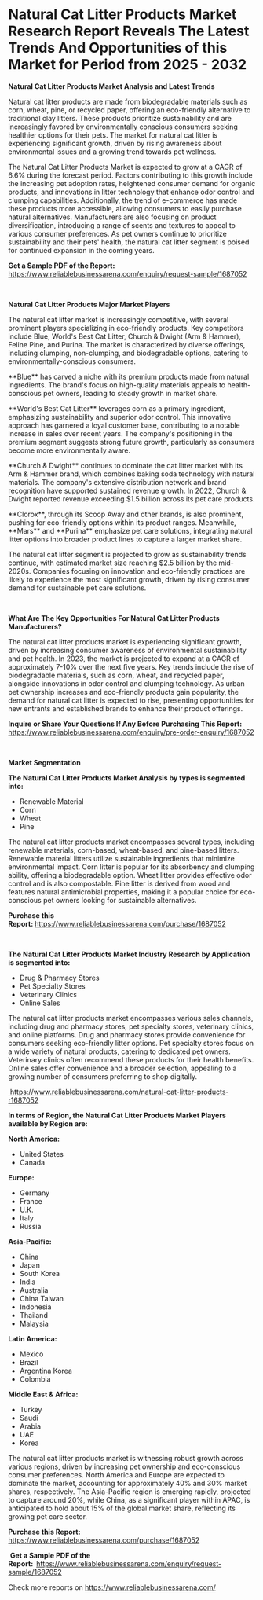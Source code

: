<p><h1>Natural Cat Litter Products Market Research Report Reveals The Latest Trends And Opportunities of this Market for Period from 2025 - 2032</h1></p><p><strong>Natural Cat Litter Products Market Analysis and Latest Trends</strong></p>
<p><p>Natural cat litter products are made from biodegradable materials such as corn, wheat, pine, or recycled paper, offering an eco-friendly alternative to traditional clay litters. These products prioritize sustainability and are increasingly favored by environmentally conscious consumers seeking healthier options for their pets. The market for natural cat litter is experiencing significant growth, driven by rising awareness about environmental issues and a growing trend towards pet wellness.</p><p>The Natural Cat Litter Products Market is expected to grow at a CAGR of 6.6% during the forecast period. Factors contributing to this growth include the increasing pet adoption rates, heightened consumer demand for organic products, and innovations in litter technology that enhance odor control and clumping capabilities. Additionally, the trend of e-commerce has made these products more accessible, allowing consumers to easily purchase natural alternatives. Manufacturers are also focusing on product diversification, introducing a range of scents and textures to appeal to various consumer preferences. As pet owners continue to prioritize sustainability and their pets' health, the natural cat litter segment is poised for continued expansion in the coming years.</p></p>
<p><strong>Get a Sample PDF of the Report:&nbsp;</strong> <a href="https://www.reliablebusinessarena.com/enquiry/request-sample/1687052?utm_campaign=3367&utm_medium=2&utm_source=Github&utm_content=ia&utm_term=26032025&utm_id=natural-cat-litter-products">https://www.reliablebusinessarena.com/enquiry/request-sample/1687052</a></p>
<p>&nbsp;</p>
<p><strong>Natural Cat Litter Products Major Market Players</strong></p>
<p><p>The natural cat litter market is increasingly competitive, with several prominent players specializing in eco-friendly products. Key competitors include Blue, World's Best Cat Litter, Church & Dwight (Arm & Hammer), Feline Pine, and Purina. The market is characterized by diverse offerings, including clumping, non-clumping, and biodegradable options, catering to environmentally-conscious consumers.</p><p>**Blue** has carved a niche with its premium products made from natural ingredients. The brand's focus on high-quality materials appeals to health-conscious pet owners, leading to steady growth in market share.</p><p>**World's Best Cat Litter** leverages corn as a primary ingredient, emphasizing sustainability and superior odor control. This innovative approach has garnered a loyal customer base, contributing to a notable increase in sales over recent years. The company's positioning in the premium segment suggests strong future growth, particularly as consumers become more environmentally aware.</p><p>**Church & Dwight** continues to dominate the cat litter market with its Arm & Hammer brand, which combines baking soda technology with natural materials. The company's extensive distribution network and brand recognition have supported sustained revenue growth. In 2022, Church & Dwight reported revenue exceeding $1.5 billion across its pet care products.</p><p>**Clorox**, through its Scoop Away and other brands, is also prominent, pushing for eco-friendly options within its product ranges. Meanwhile, **Mars** and **Purina** emphasize pet care solutions, integrating natural litter options into broader product lines to capture a larger market share.</p><p>The natural cat litter segment is projected to grow as sustainability trends continue, with estimated market size reaching $2.5 billion by the mid-2020s. Companies focusing on innovation and eco-friendly practices are likely to experience the most significant growth, driven by rising consumer demand for sustainable pet care solutions.</p></p>
<p>&nbsp;</p>
<p><strong>What Are The Key Opportunities For Natural Cat Litter Products Manufacturers?</strong></p>
<p><p>The natural cat litter products market is experiencing significant growth, driven by increasing consumer awareness of environmental sustainability and pet health. In 2023, the market is projected to expand at a CAGR of approximately 7-10% over the next five years. Key trends include the rise of biodegradable materials, such as corn, wheat, and recycled paper, alongside innovations in odor control and clumping technology. As urban pet ownership increases and eco-friendly products gain popularity, the demand for natural cat litter is expected to rise, presenting opportunities for new entrants and established brands to enhance their product offerings.</p></p>
<p><strong>Inquire or Share Your Questions If Any Before Purchasing This Report:</strong> <a href="https://www.reliablebusinessarena.com/enquiry/pre-order-enquiry/1687052?utm_campaign=3367&utm_medium=2&utm_source=Github&utm_content=ia&utm_term=26032025&utm_id=natural-cat-litter-products">https://www.reliablebusinessarena.com/enquiry/pre-order-enquiry/1687052</a></p>
<p>&nbsp;</p>
<p><strong>Market Segmentation</strong></p>
<p><strong>The Natural Cat Litter Products Market Analysis by types is segmented into:</strong></p>
<p><ul><li>Renewable Material</li><li>Corn</li><li>Wheat</li><li>Pine</li></ul></p>
<p><p>The natural cat litter products market encompasses several types, including renewable materials, corn-based, wheat-based, and pine-based litters. Renewable material litters utilize sustainable ingredients that minimize environmental impact. Corn litter is popular for its absorbency and clumping ability, offering a biodegradable option. Wheat litter provides effective odor control and is also compostable. Pine litter is derived from wood and features natural antimicrobial properties, making it a popular choice for eco-conscious pet owners looking for sustainable alternatives.</p></p>
<p><strong>Purchase this Report:&nbsp;</strong><a href="https://www.reliablebusinessarena.com/purchase/1687052?utm_campaign=3367&utm_medium=2&utm_source=Github&utm_content=ia&utm_term=26032025&utm_id=natural-cat-litter-products">https://www.reliablebusinessarena.com/purchase/1687052</a></p>
<p>&nbsp;</p>
<p><strong>The Natural Cat Litter Products Market Industry Research by Application is segmented into:</strong></p>
<p><ul><li>Drug & Pharmacy Stores</li><li>Pet Specialty Stores</li><li>Veterinary Clinics</li><li>Online Sales</li></ul></p>
<p><p>The natural cat litter products market encompasses various sales channels, including drug and pharmacy stores, pet specialty stores, veterinary clinics, and online platforms. Drug and pharmacy stores provide convenience for consumers seeking eco-friendly litter options. Pet specialty stores focus on a wide variety of natural products, catering to dedicated pet owners. Veterinary clinics often recommend these products for their health benefits. Online sales offer convenience and a broader selection, appealing to a growing number of consumers preferring to shop digitally.</p></p>
<p><a href="https://www.reliablebusinessarena.com/natural-cat-litter-products-r1687052?utm_campaign=3367&utm_medium=2&utm_source=Github&utm_content=ia&utm_term=26032025&utm_id=natural-cat-litter-products">&nbsp;https://www.reliablebusinessarena.com/natural-cat-litter-products-r1687052</a></p>
<p><strong>In terms of Region, the Natural Cat Litter Products Market Players available by Region are:</strong></p>
<p>
    <p> <strong> North America: </strong>
        <ul>
            <li>United States</li>
            <li>Canada</li>
        </ul>
        </p> 
    <p> <strong> Europe: </strong>
        <ul>
            <li>Germany</li>
            <li>France</li>
            <li>U.K.</li>
            <li>Italy</li>
            <li>Russia</li>
        </ul>
        </p> 
    <p> <strong> Asia-Pacific: </strong>
        <ul>
            <li>China</li>
            <li>Japan</li>
            <li>South Korea</li>
            <li>India</li>
            <li>Australia</li>
            <li>China Taiwan</li>
            <li>Indonesia</li>
            <li>Thailand</li>
            <li>Malaysia</li>
        </ul>
        </p> 
    <p> <strong> Latin America: </strong>
        <ul>
            <li>Mexico</li>
            <li>Brazil</li>
            <li>Argentina Korea</li>
            <li>Colombia</li>
        </ul>
        </p> 
    <p> <strong> Middle East & Africa: </strong>
        <ul>
            <li>Turkey</li>
            <li>Saudi</li>
            <li>Arabia</li>
            <li>UAE</li>
            <li>Korea</li>
        </ul>
    </p>
    </p>
<p><p>The natural cat litter products market is witnessing robust growth across various regions, driven by increasing pet ownership and eco-conscious consumer preferences. North America and Europe are expected to dominate the market, accounting for approximately 40% and 30% market shares, respectively. The Asia-Pacific region is emerging rapidly, projected to capture around 20%, while China, as a significant player within APAC, is anticipated to hold about 15% of the global market share, reflecting its growing pet care sector.</p></p>
<p><strong>Purchase this Report: </strong><a href="https://www.reliablebusinessarena.com/purchase/1687052?utm_campaign=3367&utm_medium=2&utm_source=Github&utm_content=ia&utm_term=26032025&utm_id=natural-cat-litter-products">https://www.reliablebusinessarena.com/purchase/1687052</a></p>
<p>&nbsp;<strong>Get a Sample PDF of the Report:&nbsp;&nbsp;</strong><a href="https://www.reliablebusinessarena.com/enquiry/request-sample/1687052?utm_campaign=3367&utm_medium=2&utm_source=Github&utm_content=ia&utm_term=26032025&utm_id=natural-cat-litter-products">https://www.reliablebusinessarena.com/enquiry/request-sample/1687052</a></p>
<p><strong></strong></p>
<p>Check more reports on <a href="https://www.reliablebusinessarena.com/?utm_campaign=3367&utm_medium=2&utm_source=Github&utm_content=ia&utm_term=26032025&utm_id=natural-cat-litter-products">https://www.reliablebusinessarena.com/</a></p>